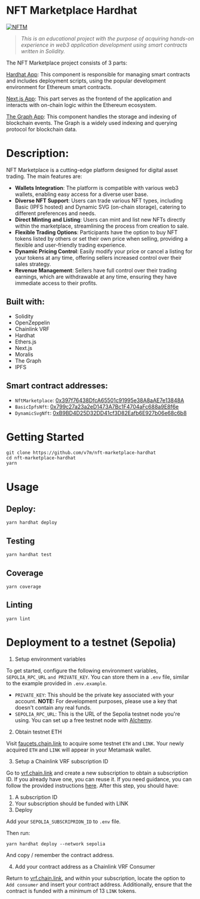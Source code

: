 # NFT Marketplace Hardhat

[![NFTM](https://circleci.com/gh/v7m/nft-marketplace-hardhat.svg?style=shield)](https://app.circleci.com/pipelines/github/v7m/nft-marketplace-hardhat)

> *This is an educational project with the purpose of acquiring hands-on experience in web3 application development using smart contracts written in Solidity.*

The NFT Marketplace project consists of 3 parts:

[Hardhat App](https://github.com/v7m/nft-marketplace-hardhat): This component is responsible for managing smart contracts and includes deployment scripts, using the popular development environment for Ethereum smart contracts.

[Next.js App](https://github.com/v7m/nft-marketplace-nextjs): This part serves as the frontend of the application and interacts with on-chain logic within the Ethereum ecosystem.

[The Graph App](https://github.com/v7m/nft-marketplace-graph): This component handles the storage and indexing of blockchain events. The Graph is a widely used indexing and querying protocol for blockchain data.

# Description:

NFT Marketplace is a cutting-edge platform designed for digital asset trading. The main features are:

- **Wallets Integration**: The platform is compatible with various web3 wallets, enabling easy access for a diverse user base.
- **Diverse NFT Support**: Users can trade various NFT types, including Basic (IPFS hosted) and Dynamic SVG (on-chain storage), catering to different preferences and needs.
- **Direct Minting and Listing**: Users can mint and list new NFTs directly within the marketplace, streamlining the process from creation to sale.
- **Flexible Trading Options**: Participants have the option to buy NFT tokens listed by others or set their own price when selling, providing a flexible and user-friendly trading experience.
- **Dynamic Pricing Control**: Easily modify your price or cancel a listing for your tokens at any time, offering sellers increased control over their sales strategy.
- **Revenue Management**: Sellers have full control over their trading earnings, which are withdrawable at any time, ensuring they have immediate access to their profits.

## Built with:
- Solidity
- OpenZeppelin
- Chainlink VRF
- Hardhat
- Ethers.js
- Next.js
- Moralis
- The Graph
- IPFS

## Smart contract addresses:
- `NftMarketplace`: [0x397f76438DfcA65501c91995e38A8aAE7e13848A](https://sepolia.etherscan.io/address/0x397f76438DfcA65501c91995e38A8aAE7e13848A)
- `BasicIpfsNft`: [0x799c27a23a2eD1473A7Bc1F4704aFc688a9E8f6e](https://sepolia.etherscan.io/address/0x799c27a23a2eD1473A7Bc1F4704aFc688a9E8f6e)
- `DynamicSvgNft`: [0xB9BD4D25D32DD41cf3D82Eafb6E927b06e68c6b8](https://sepolia.etherscan.io/address/0xB9BD4D25D32DD41cf3D82Eafb6E927b06e68c6b8)

# Getting Started

```
git clone https://github.com/v7m/nft-marketplace-hardhat
cd nft-marketplace-hardhat
yarn
```

# Usage

## Deploy:

```
yarn hardhat deploy
```

## Testing

```
yarn hardhat test
```

## Coverage

```
yarn coverage
```

## Linting

```
yarn lint
```

# Deployment to a testnet (Sepolia)

1. Setup environment variables

To get started, configure the following environment variables, `SEPOLIA_RPC_URL` `and PRIVATE_KEY`. You can store them in a `.env` file, similar to the example provided in `.env.example`.

- `PRIVATE_KEY`: This should be the private key associated with your account. **NOTE:** For development purposes, please use a key that doesn't contain any real funds.
- `SEPOLIA_RPC_URL`: This is the URL of the Sepolia testnet node you're using. You can set up a free testnet node with [Alchemy](https://alchemy.com/?a=673c802981).

2. Obtain testnet ETH

Visit [faucets.chain.link](https://faucets.chain.link/) to acquire some testnet `ETH` and `LINK`. Your newly acquired `ETH` and `LINK` will appear in your Metamask wallet.

3. Setup a Chainlink VRF subscription ID

Go to [vrf.chain.link](https://vrf.chain.link/) and create a new subscription to obtain a subscription ID. If you already have one, you can reuse it. If you need guidance, you can follow the provided instructions [here](https://docs.chain.link/vrf/v2/subscription/examples/get-a-random-number). After this step, you should have:

1. A subscription ID
2. Your subscription should be funded with LINK
3. Deploy

Add your `SEPOLIA_SUBSCRIPRION_ID` to `.env` file.

Then run:
```
yarn hardhat deploy --network sepolia
```

And copy / remember the contract address.

4. Add your contract address as a Chainlink VRF Consumer

Return to [vrf.chain.link](https://vrf.chain.link), and within your subscription, locate the option to `Add consumer` and insert your contract address. Additionally, ensure that the contract is funded with a minimum of 13 `LINK` tokens.
